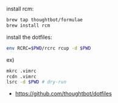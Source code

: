 install rcm:

```bash
brew tap thoughtbot/formulae
brew install rcm
```

install the dotfiles:
```bash
env RCRC=$PWD/rcrc rcup -d $PWD
```

ex)
```bash
mkrc .vimrc
rcdn .vimrc
lsrc -d $PWD # dry-run
```

- https://github.com/thoughtbot/dotfiles
